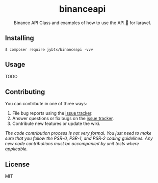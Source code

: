 <h1 align="center"> binanceapi </h1>

<p align="center"> Binance API Class and examples of how to use the API. for laravel.</p>


## Installing

```shell
$ composer require jybtx/binanceapi -vvv
```

## Usage

TODO

## Contributing

You can contribute in one of three ways:

1. File bug reports using the [issue tracker](https://github.com/jybtx/binanceapi/issues).
2. Answer questions or fix bugs on the [issue tracker](https://github.com/jybtx/binanceapi/issues).
3. Contribute new features or update the wiki.

_The code contribution process is not very formal. You just need to make sure that you follow the PSR-0, PSR-1, and PSR-2 coding guidelines. Any new code contributions must be accompanied by unit tests where applicable._

## License

MIT